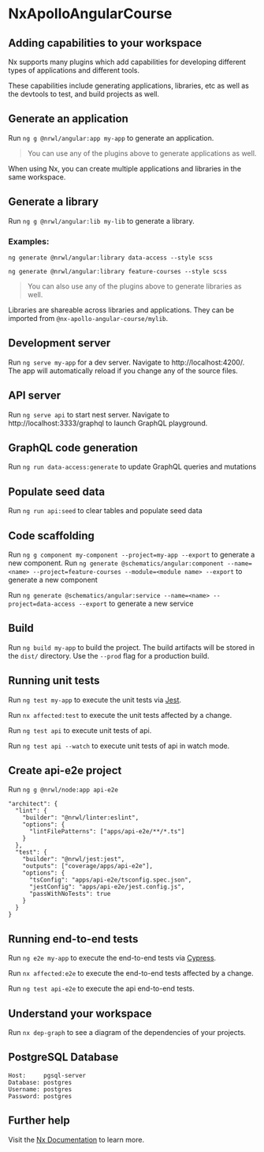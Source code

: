# NxApolloAngularCourse

## Adding capabilities to your workspace

Nx supports many plugins which add capabilities for developing different types of applications and different tools.

These capabilities include generating applications, libraries, etc as well as the devtools to test, and build projects as well.

## Generate an application

Run `ng g @nrwl/angular:app my-app` to generate an application.

> You can use any of the plugins above to generate applications as well.

When using Nx, you can create multiple applications and libraries in the same workspace.

## Generate a library

Run `ng g @nrwl/angular:lib my-lib` to generate a library.

### Examples:

`ng generate @nrwl/angular:library data-access --style scss`

`ng generate @nrwl/angular:library feature-courses --style scss`

> You can also use any of the plugins above to generate libraries as well.

Libraries are shareable across libraries and applications. They can be imported from `@nx-apollo-angular-course/mylib`.

## Development server

Run `ng serve my-app` for a dev server. Navigate to http://localhost:4200/. The app will automatically reload if you change any of the source files.

## API server

Run `ng serve api` to start nest server. Navigate to http://localhost:3333/graphql to launch GraphQL playground.

## GraphQL code generation

Run `ng run data-access:generate` to update GraphQL queries and mutations

## Populate seed data

Run `ng run api:seed` to clear tables and populate seed data

## Code scaffolding

Run `ng g component my-component --project=my-app --export` to generate a new component.
Run `ng generate @schematics/angular:component --name=<name> --project=feature-courses --module=<module name> --export` to generate a new component

Run `ng generate @schematics/angular:service --name=<name> --project=data-access --export` to generate a new service

## Build

Run `ng build my-app` to build the project. The build artifacts will be stored in the `dist/` directory. Use the `--prod` flag for a production build.

## Running unit tests

Run `ng test my-app` to execute the unit tests via [Jest](https://jestjs.io).

Run `nx affected:test` to execute the unit tests affected by a change.

Run `ng test api` to execute unit tests of api.

Run `ng test api --watch` to execute unit tests of api in watch mode.

## Create api-e2e project

Run `ng g @nrwl/node:app api-e2e`

```
"architect": {
  "lint": {
    "builder": "@nrwl/linter:eslint",
    "options": {
      "lintFilePatterns": ["apps/api-e2e/**/*.ts"]
    }
  },
  "test": {
    "builder": "@nrwl/jest:jest",
    "outputs": ["coverage/apps/api-e2e"],
    "options": {
      "tsConfig": "apps/api-e2e/tsconfig.spec.json",
      "jestConfig": "apps/api-e2e/jest.config.js",
      "passWithNoTests": true
    }
  }
}
```

## Running end-to-end tests

Run `ng e2e my-app` to execute the end-to-end tests via [Cypress](https://www.cypress.io).

Run `nx affected:e2e` to execute the end-to-end tests affected by a change.

Run `ng test api-e2e` to execute the api end-to-end tests.

## Understand your workspace

Run `nx dep-graph` to see a diagram of the dependencies of your projects.

## PostgreSQL Database

```
Host:     pgsql-server
Database: postgres
Username: postgres
Password: postgres
```

## Further help

Visit the [Nx Documentation](https://nx.dev/angular) to learn more.
